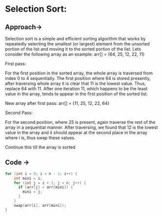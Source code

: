 # Selection Sort:
## Approach->
Selection sort is a simple and efficient sorting algorithm that works by repeatedly selecting the smallest (or largest) element from the unsorted portion of the list and moving it to the sorted portion of the list. 
Lets consider the following array as an example: arr[] = {64, 25, 12, 22, 11}

First pass:

For the first position in the sorted array, the whole array is traversed from index 0 to 4 sequentially. The first position where 64 is stored presently, after traversing whole array it is clear that 11 is the lowest value.
Thus, replace 64 with 11. After one iteration 11, which happens to be the least value in the array, tends to appear in the first position of the sorted list.

New array after first pass: arr[] = {11,     25, 12, 22, 64}

Second Pass:

For the second position, where 25 is present, again traverse the rest of the array in a sequential manner.
After traversing, we found that 12 is the lowest value in the array and it should appear at the second place in the array where i is, thus swap these values.

Continue this till the array is sorted

## Code ->
```cpp
for (int i = 0; i < n - 1; i++) {
    int mini = i;
    for (int j = i + 1; j < n; j++) {
      if (arr[j] < arr[mini]) {
        mini = j;
      }
    }
    swap(arr[i], arr[mini]);
}
```